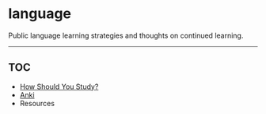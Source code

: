 # language

Public language learning strategies and thoughts on continued learning.

---

## TOC
- [How Should You Study?](./howShouldYouStudy)
- [Anki](./anki)
- Resources
